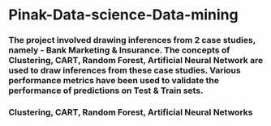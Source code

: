 # Pinak-Data-science-Data-mining


### The project involved drawing inferences from 2 case studies, namely - Bank Marketing & Insurance. The concepts of Clustering, CART, Random Forest, Artificial Neural Network are used to draw inferences from these case studies. Various performance metrics have been used to validate the performance of predictions on Test & Train sets.

### Clustering, CART, Random Forest, Artificial Neural Networks
